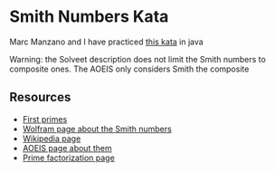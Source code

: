# Smith Numbers Kata

Marc Manzano and I have practiced [this kata](http://www.solveet.com/exercises/N-mero-Smith/448) in java

Warning: the Solveet description does not limit the Smith numbers to composite ones. The AOEIS only considers Smith the composite

## Resources

  * [First primes](https://primes.utm.edu/lists/small/10000.txt)
  * [Wolfram page about the Smith numbers](http://mathworld.wolfram.com/SmithNumber.html)
  * [Wikipedia page](https://en.wikipedia.org/wiki/Smith_number)
  * [AOEIS page about them](https://oeis.org/A006753)
  * [Prime factorization page](http://www.calculatorsoup.com/calculators/math/prime-factors.php)
